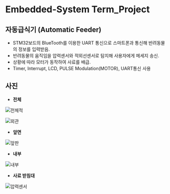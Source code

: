 # Embedded-System Term_Project
## 자동급식기 (Automatic Feeder)
* STM32보드의 BlueTooth를 이용한 UART 통신으로 스마트폰과 통신해 반려동물의 정보를 입력받음.
* 반려동물의 움직임을 압력센서와 적외선센서로 탐지해 사용자에게 메세지 송신.  
* 상황에 따라 모터가 동작하여 사료를 배급.  
* Timer, Interrupt, LCD, PULSE Modulation(MOTOR), UART통신 사용

## 사진
* **전체**  

![전체적](https://user-images.githubusercontent.com/99540674/209460058-9aae843f-3992-430c-8ec3-7132cfb9f2de.jpg)  


![외관](https://user-images.githubusercontent.com/99540674/209460381-f903b20e-643a-42a3-8293-fa27c5dc61c2.jpg)
* **앞면**  

![앞판](https://user-images.githubusercontent.com/99540674/209460057-e6dba2cf-b6c4-4627-bea6-705e155dd37b.jpg)

* **내부**  

![내부](https://user-images.githubusercontent.com/99540674/209460060-3c2cbc43-e9fa-4bcc-bb15-f968530265dd.jpg)

* **사료 받침대**  

![압력센서](https://user-images.githubusercontent.com/99540674/209460059-11db03dd-366b-42ef-97d5-1e0e66418bb3.jpg)
